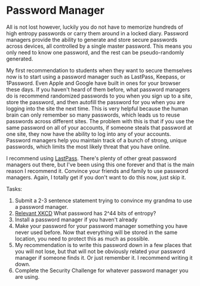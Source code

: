 # Password Manager
All is not lost however, luckily you do not have to memorize hundreds of high entropy passwords or carry them around in a locked diary. Password managers provide the ability to generate and store secure passwords across devices, all controlled by a single master password. This means you only need to know one password, and the rest can be pseudo-randomly generated. 

My first recommendation to students when they want to secure themselves now is to start using a password manager such as LastPass, Keepass, or 1Password. Even Apple and Google have built in ones for your browser these days. If you haven't heard of them before, what password managers do is recommend randomized passwords to you when you sign up to a site, store the password, and then autofill the password for you when you are logging into the site the next time. This is very helpful because the human brain can only remember so many passwords, which leads us to reuse passwords across different sites. The problem with this is that if you use the same password on all of your accounts, if someone steals that password at one site, they now have the ability to log into any of your accounts. Password managers help you maintain track of a bunch of strong, unique passwords, which limits the most likely threat that you have online.

I recommend using [LastPass](https://lastpass.com/). There's plenty of other great password managers out there, but I've been using this one forever and that is the main reason I recommend it. Convince your friends and family to use password managers. Again, I totally get if you don't want to do this now, just skip it. 


Tasks:

1. Submit a 2-3 sentence statement trying to convince my grandma to use a password manager.
2. [Relevant XKCD](https://www.explainxkcd.com/wiki/index.php/936#Explanation)
What password has 2^44 bits of entropy?
3. Install a password manager if you haven't already
4. Make your password for your password manager something you have never used before. Now that everything will be stored in the same location, you need to protect this as much as possible.
5. My recommendation is to write this password down in a few places that you will not lose, but that will not be obviously related your password manager if someone finds it. Or just remember it. I recommend writing it down.
6. Complete the Security Challenge for whatever password manager you are using.
 